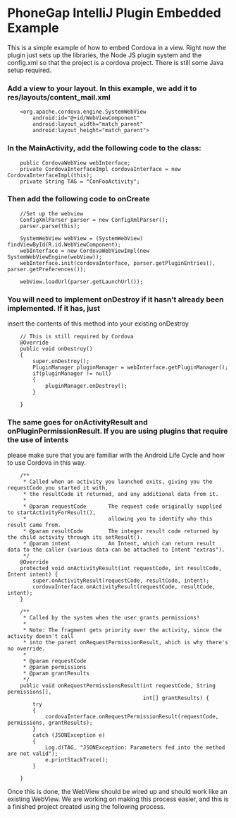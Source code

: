 PhoneGap IntelliJ Plugin Embedded Example
==========================================

This is a simple example of how to embed Cordova in a view.  Right now the plugin just
sets up the libraries, the Node JS plugin system and the config.xml so that the project is a 
cordova project.  There is still some Java setup required.

### Add a view to your layout.  In this example, we add it to res/layouts/content_mail.xml

```
    <org.apache.cordova.engine.SystemWebView
        android:id="@+id/WebViewComponent"
        android:layout_width="match_parent"
        android:layout_height="match_parent">
```

### In the MainActivity, add the following code to the class:
```
    public CordovaWebView webInterface;
    private CordovaInterfaceImpl cordovaInterface = new CordovaInterfaceImpl(this);
    private String TAG = "ConFooActivity";
```

### Then add the following code to onCreate
```
    //Set up the webview
    ConfigXmlParser parser = new ConfigXmlParser();
    parser.parse(this);

    SystemWebView webView = (SystemWebView) findViewById(R.id.WebViewComponent);
    webInterface = new CordovaWebViewImpl(new SystemWebViewEngine(webView));
    webInterface.init(cordovaInterface, parser.getPluginEntries(), parser.getPreferences());

    webView.loadUrl(parser.getLaunchUrl());
```

### You will need to implement onDestroy if it hasn't already been implemented.  If it has, just 
insert the contents of this method into your existing onDestroy
```
    // This is still required by Cordova
    @Override
    public void onDestroy()
    {
        super.onDestroy();
        PluginManager pluginManager = webInterface.getPluginManager();
        if(pluginManager != null)
        {
            pluginManager.onDestroy();
        }

    }
```

### The same goes for onActivityResult and onPluginPermissionResult.  If you are using plugins that require the use of intents
please make sure that you are familiar with the Android Life Cycle and how to use Cordova in this way.

```
    /**
     * Called when an activity you launched exits, giving you the requestCode you started it with,
     * the resultCode it returned, and any additional data from it.
     *
     * @param requestCode       The request code originally supplied to startActivityForResult(),
     *                          allowing you to identify who this result came from.
     * @param resultCode        The integer result code returned by the child activity through its setResult().
     * @param intent            An Intent, which can return result data to the caller (various data can be attached to Intent "extras").
     */
    @Override
    protected void onActivityResult(int requestCode, int resultCode, Intent intent) {
        super.onActivityResult(requestCode, resultCode, intent);
        cordovaInterface.onActivityResult(requestCode, resultCode, intent);
    }

    /**
     * Called by the system when the user grants permissions!
     *
     * Note: The fragment gets priority over the activity, since the activity doesn't call
     * into the parent onRequestPermissionResult, which is why there's no override.
     *
     * @param requestCode
     * @param permissions
     * @param grantResults
     */
    public void onRequestPermissionsResult(int requestCode, String permissions[],
                                           int[] grantResults) {
        try
        {
            cordovaInterface.onRequestPermissionResult(requestCode, permissions, grantResults);
        }
        catch (JSONException e)
        {
            Log.d(TAG, "JSONException: Parameters fed into the method are not valid");
            e.printStackTrace();
        }

    }

```

Once this is done, the WebView should be wired up and should work like an existing WebView.  We are working
on making this process easier, and this is a finished project created using the following process.

